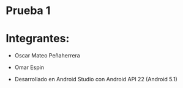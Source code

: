 # Prueba 1

# Integrantes:
- Oscar Mateo Peñaherrera
- Omar Espin

- Desarrollado en Android Studio con Android API 22 (Android 5.1)

